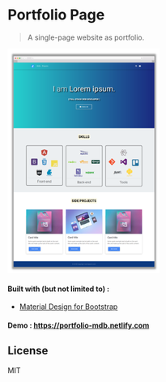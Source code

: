 # Portfolio Page
> A single-page website as portfolio. 

<img src="screenshot.png" alt="screenshot" width = "300px"/>

#### Built with (but not limited to) :
   * [Material Design for Bootstrap](https://mdbootstrap.com/)
  
#### Demo : <https://portfolio-mdb.netlify.com>

## License
MIT